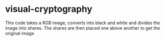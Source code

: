 # visual-cryptography
This code takes a RGB image, converts into black and white and divides the image into shares. The shares are then placed one above another to get the original image
